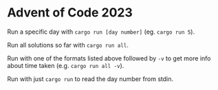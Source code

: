 # Advent of Code 2023

Run a specific day with `cargo run [day number]` (eg. `cargo run 5`).

Run all solutions so far with `cargo run all`.

Run with one of the formats listed above followed by `-v` to get more info about
time taken (e.g. `cargo run all -v`).

Run with just `cargo run` to read the day number from stdin.
